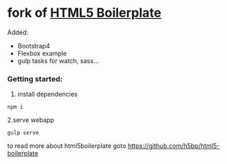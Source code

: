 # fork of [HTML5 Boilerplate](https://html5boilerplate.com)

Added:
- Bootstrap4
- Flexbox example
- gulp tasks for watch, sass...

### Getting started:
1. install dependencies

```
npm i
```

2.serve webapp

```
gulp serve
```



to read more about html5boilerplate goto https://github.com/h5bp/html5-boilerplate
